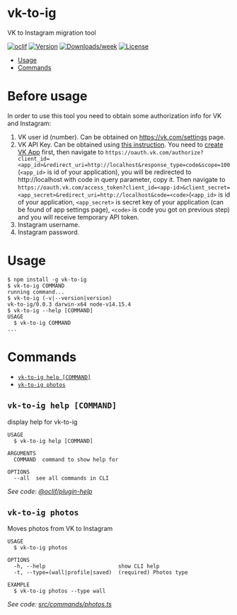 vk-to-ig
========

VK to Instagram migration tool

[![oclif](https://img.shields.io/badge/cli-oclif-brightgreen.svg)](https://oclif.io)
[![Version](https://img.shields.io/npm/v/vk-to-ig.svg)](https://npmjs.org/package/vk-to-ig)
[![Downloads/week](https://img.shields.io/npm/dw/vk-to-ig.svg)](https://npmjs.org/package/vk-to-ig)
[![License](https://img.shields.io/npm/l/vk-to-ig.svg)](https://github.com/DavyJohnes/vk-to-ig/blob/master/package.json)

<!-- toc -->
* [Usage](#usage)
* [Commands](#commands)
<!-- tocstop -->

# Before usage
In order to use this tool you need to obtain some authorization info for VK and Instagram:
1. VK user id (number). Can be obtained on https://vk.com/settings page.
2. VK API Key. Can be obtained using [this instruction](https://vk.com/dev/access_token?f=1.%20User%20Token). You need to [create VK App](https://vk.com/editapp?act=create) first, then navigate to `https://oauth.vk.com/authorize?client_id=<app_id>&redirect_uri=http://localhost&response_type=code&scope=100` (`<app_id>` is id of your application), you will be redirected to http://localhost with code in query parameter, copy it. Then navigate to `https://oauth.vk.com/access_token?client_id=<app-id>&client_secret=<app_secret>&redirect_uri=http://localhost&code=<code>`(`<app_id>` is id of your application, `<app_secret>` is secret key of your application (can be found of app settings page), `<code>` is code you got on previous step) and you will receive temporary API token.
3. Instagram username.
4. Instagram password.

# Usage
<!-- usage -->
```sh-session
$ npm install -g vk-to-ig
$ vk-to-ig COMMAND
running command...
$ vk-to-ig (-v|--version|version)
vk-to-ig/0.0.3 darwin-x64 node-v14.15.4
$ vk-to-ig --help [COMMAND]
USAGE
  $ vk-to-ig COMMAND
...
```
<!-- usagestop -->
# Commands
<!-- commands -->
* [`vk-to-ig help [COMMAND]`](#vk-to-ig-help-command)
* [`vk-to-ig photos`](#vk-to-ig-photos)

## `vk-to-ig help [COMMAND]`

display help for vk-to-ig

```
USAGE
  $ vk-to-ig help [COMMAND]

ARGUMENTS
  COMMAND  command to show help for

OPTIONS
  --all  see all commands in CLI
```

_See code: [@oclif/plugin-help](https://github.com/oclif/plugin-help/blob/v3.2.2/src/commands/help.ts)_

## `vk-to-ig photos`

Moves photos from VK to Instagram

```
USAGE
  $ vk-to-ig photos

OPTIONS
  -h, --help                       show CLI help
  -t, --type=(wall|profile|saved)  (required) Photos type

EXAMPLE
  $ vk-to-ig photos --type wall
```

_See code: [src/commands/photos.ts](https://github.com/DavyJohnes/vk-to-ig/blob/v0.0.3/src/commands/photos.ts)_
<!-- commandsstop -->
